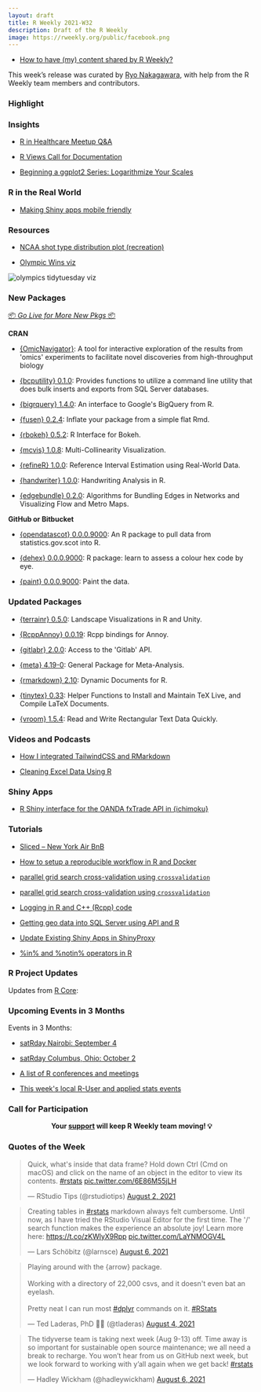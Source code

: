 ```yaml
---
layout: draft
title: R Weekly 2021-W32
description: Draft of the R Weekly
image: https://rweekly.org/public/facebook.png
---
```



+ [How to have (my) content shared by R Weekly?](https://github.com/rweekly/rweekly.org#how-to-have-my-content-shared-by-r-weekly)

This week’s release was curated by [Ryo Nakagawara](https://twitter.com/R_by_Ryo), with help from the R Weekly team members and contributors.

###  Highlight



### Insights

+ [R in Healthcare Meetup Q&A](https://blog.rstudio.com/2021/08/03/r-in-healthcare-meetup-q-a/)

+ [R Views Call for Documentation](https://rviews.rstudio.com/2021/08/04/r-views-blog-contest/)

+ [Beginning a ggplot2 Series: Logarithmize Your Scales](https://albert-rapp.de/post/2021-08-07-a-few-ggplot-tips/)

### R in the Real World

+ [Making Shiny apps mobile friendly](https://jnolis.com/blog/shiny_mobile/)

###  Resources

+ [NCAA shot type distribution plot (recreation)](https://gist.github.com/Henryjean/874be18ff910c71510afefd559809fbf)

+ [Olympic Wins viz](https://github.com/wurli/tidy-tuesday/blob/master/2021-07-27-olympics/2021-07-27-olympics.R)

![olympics tidytuesday viz]()

###  New Packages

<p class="added-hostname"><a href="https://rweekly.org/live" target="_blank" class="externalLink">📦 <i>Go Live for More New Pkgs</i> 📦</a></p>

**CRAN**

+ [{OmicNavigator}](https://cran.r-project.org/package=OmicNavigator): A tool for interactive exploration of the results from 'omics' experiments to facilitate novel discoveries from high-throughput biology

+ [{bcputility} 0.1.0](https://cran.r-project.org/package=bcputility): Provides functions to utilize a command line utility that does bulk inserts and exports from SQL Server databases.

+ [{bigrquery} 1.4.0](https://www.tidyverse.org/blog/2021/08/bigrquery-1-4-0/): An interface to Google's BigQuery from R. 

+ [{fusen} 0.2.4](https://rtask.thinkr.fr/fusen-is-now-available-on-cran/): Inflate your package from a simple flat Rmd.

+ [{rbokeh} 0.5.2](https://cran.r-project.org/package=rbokeh): R Interface for Bokeh.

+ [{mcvis} 1.0.8](https://cran.r-project.org/package=mcvis): Multi-Collinearity Visualization.

+ [{refineR} 1.0.0](https://cran.r-project.org/package=refineR): Reference Interval Estimation using Real-World Data.

+ [{handwriter} 1.0.0](https://cran.r-project.org/package=handwriter): Handwriting Analysis in R.

+ [{edgebundle} 0.2.0](https://cran.r-project.org/package=edgebundle): Algorithms for Bundling Edges in Networks and Visualizing Flow
and Metro Maps.

**GitHub or Bitbucket**

+ [{opendatascot} 0.0.0.9000](https://github.com/DataScienceScotland/opendatascot):  An R package to pull data from statistics.gov.scot into R.

+ [{dehex} 0.0.0.9000](https://github.com/matt-dray/dehex): R package: learn to assess a colour hex code by eye.

+ [{paint} 0.0.0.9000](https://github.com/MilesMcBain/paint): Paint the data.

### Updated Packages

+ [{terrainr} 0.5.0](https://cran.r-project.org/package=terrainr): Landscape Visualizations in R and Unity.

+ [{RcppAnnoy} 0.0.19](http://dirk.eddelbuettel.com/blog/2021/07/30#rcppannoy_0.0.19): Rcpp bindings for Annoy.

+ [{gitlabr} 2.0.0](https://github.com/statnmap/gitlabr): Access to the 'Gitlab' API.

+ [{meta} 4.19-0](https://cran.r-project.org/package=meta): General Package for Meta-Analysis.

+ [{rmarkdown} 2.10](https://cran.r-project.org/package=rmarkdown): Dynamic Documents for R.

+ [{tinytex} 0.33](https://cran.r-project.org/package=tinytex): Helper Functions to Install and Maintain TeX Live, and Compile
LaTeX Documents.

+ [{vroom} 1.5.4](https://cran.r-project.org/package=vroom): Read and Write Rectangular Text Data Quickly.

###  Videos and Podcasts

+ [How I integrated TailwindCSS and RMarkdown](https://share.rfor.us/z8uOAvmn)

+ [Cleaning Excel Data Using R](https://www.youtube.com/watch?v=xhMNW3Y6C2Q)

### Shiny Apps

+ [R Shiny interface for the OANDA fxTrade API in {ichimoku}](https://shikokuchuo.net/posts/12-oanda-studio/)

###  Tutorials

+ [Sliced – New York Air BnB](https://theparttimeanalyst.com/2021/08/03/sliced-new-york-air-bnb/)

+ [How to setup a reproducible workflow in R and Docker](https://medium.com/@rahul.sangole/reproducible-work-in-r-e7d160d5d198)

+ [parallel grid search cross-validation using `crossvalidation`](https://thierrymoudiki.github.io/blog/2021/07/31/r/parallel-crossvalidation)

+ [parallel grid search cross-validation using `crossvalidation`](https://thierrymoudiki.github.io/blog/2021/07/31/r/parallel-crossvalidation)

+ [Logging in R and C++ (Rcpp) code](https://r-critique.com/logging_in_r_and_cpp_code)

+ [Getting geo data into SQL Server using API and R](https://tomaztsql.wordpress.com/2021/08/02/getting-geo-data-into-sql-server-using-api-and-r/)

+ [Update Existing Shiny Apps in ShinyProxy](https://hosting.analythium.io/update-existing-shiny-apps-in-shinyproxy/)

+ [%in% and %notin% operators in R](https://www.reneshbedre.com/blog/in-operator-r.html) 

<!--<div class="post-more-begin></div><div class="post-more-end"></div>-->

###  R Project Updates

Updates from [R Core](http://developer.r-project.org/blosxom.cgi/R-devel/NEWS):

###  Upcoming Events in 3 Months

Events in 3 Months:

+ [satRday Nairobi: September 4](https://nairobi2021.satrdays.org/)

+ [satRday Columbus, Ohio: October 2](https://columbus2021.satrdays.org/#submit)

+ [A list of R conferences and meetings](https://jumpingrivers.github.io/meetingsR/events.html)

+ [This week's local R-User and applied stats events](https://community.rstudio.com/c/irl)

###  Call for Participation

<p class="hide-support added-hostname support-rweekly" style="text-align: center;font-weight: bold;">Your <a class="non-visited externalLink" href="https://www.patreon.com/rweekly" onclick="pas(this)">support</a> will keep R Weekly team moving! 💡</p>

###  Quotes of the Week

<blockquote class="twitter-tweet"><p lang="en" dir="ltr">Quick, what&#39;s inside that data frame? Hold down Ctrl (Cmd on macOS) and click on the name of an object in the editor to view its contents. <a href="https://twitter.com/hashtag/rstats?src=hash&amp;ref_src=twsrc%5Etfw">#rstats</a> <a href="https://t.co/6E86M55jLH">pic.twitter.com/6E86M55jLH</a></p>&mdash; RStudio Tips (@rstudiotips) <a href="https://twitter.com/rstudiotips/status/1422247399217504283?ref_src=twsrc%5Etfw">August 2, 2021</a></blockquote> <script async src="https://platform.twitter.com/widgets.js" charset="utf-8"></script> 

<blockquote class="twitter-tweet"><p lang="en" dir="ltr">Creating tables in <a href="https://twitter.com/hashtag/rstats?src=hash&amp;ref_src=twsrc%5Etfw">#rstats</a> markdown always felt cumbersome. Until now, as I have tried the RStudio Visual Editor for the first time. The &#39;/&#39; search function makes the experience an absolute joy! Learn more here: <a href="https://t.co/zKWlyX9Rpp">https://t.co/zKWlyX9Rpp</a> <a href="https://t.co/LaYNMOGV4L">pic.twitter.com/LaYNMOGV4L</a></p>&mdash; Lars Schöbitz (@larnsce) <a href="https://twitter.com/larnsce/status/1423576974321197058?ref_src=twsrc%5Etfw">August 6, 2021</a></blockquote> <script async src="https://platform.twitter.com/widgets.js" charset="utf-8"></script> 

<blockquote class="twitter-tweet"><p lang="en" dir="ltr">Playing around with the {arrow} package. <br><br>Working with a directory of 22,000 csvs, and it doesn&#39;t even bat an eyelash. <br><br>Pretty neat I can run most <a href="https://twitter.com/hashtag/dplyr?src=hash&amp;ref_src=twsrc%5Etfw">#dplyr</a> commands on it. <a href="https://twitter.com/hashtag/RStats?src=hash&amp;ref_src=twsrc%5Etfw">#RStats</a></p>&mdash; Ted Laderas, PhD 🏳️‍🌈 (@tladeras) <a href="https://twitter.com/tladeras/status/1423027883694444544?ref_src=twsrc%5Etfw">August 4, 2021</a></blockquote> <script async src="https://platform.twitter.com/widgets.js" charset="utf-8"></script> 

<blockquote class="twitter-tweet"><p lang="en" dir="ltr">The tidyverse team is taking next week (Aug 9-13) off. Time away is so important for sustainable open source maintenance; we all need a break to recharge. You won’t hear from us on GitHub next week, but we look forward to working with y’all again when we get back! <a href="https://twitter.com/hashtag/rstats?src=hash&amp;ref_src=twsrc%5Etfw">#rstats</a></p>&mdash; Hadley Wickham (@hadleywickham) <a href="https://twitter.com/hadleywickham/status/1423763753594761225?ref_src=twsrc%5Etfw">August 6, 2021</a></blockquote> <script async src="https://platform.twitter.com/widgets.js" charset="utf-8"></script> 
